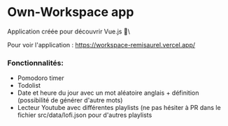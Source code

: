 # Own-Workspace app

Application créée pour découvrir Vue.js 🎉\

Pour voir l'application : https://workspace-remisaurel.vercel.app/

### Fonctionnalités:
- Pomodoro timer
- Todolist
- Date et heure du jour avec un mot aléatoire anglais + définition (possibilité de générer d'autre mots)
- Lecteur Youtube avec différentes playlists (ne pas hésiter à PR dans le fichier src/data/lofi.json pour d'autres playlists
